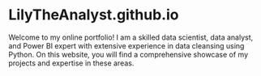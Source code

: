 # LilyTheAnalyst.github.io
Welcome to my online portfolio! I am a skilled data scientist, data analyst, 
and Power BI expert with extensive experience in data cleansing using Python.
On this website, you will find a comprehensive showcase of my projects and expertise in these areas.

